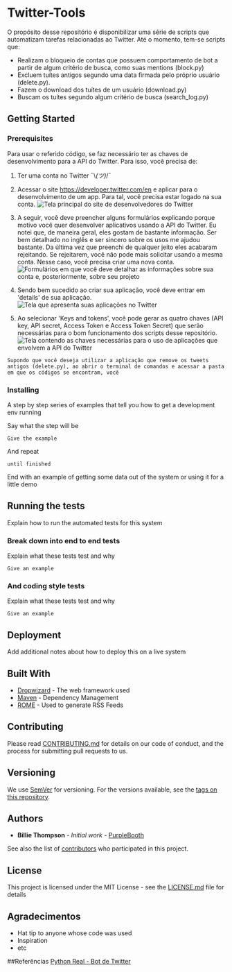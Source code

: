 # Twitter-Tools

O propósito desse repositório é disponibilizar uma série de scripts que automatizam tarefas relacionadas ao Twitter. Até o momento, tem-se scripts que:
* Realizam o bloqueio de contas que possuem comportamento de bot a partir de algum critério de busca, como suas mentions (block.py)
* Excluem tuítes antigos segundo uma data firmada pelo próprio usuário (delete.py).
* Fazem o download dos tuítes de um usuário (download.py)
* Buscam os tuítes segundo algum critério de busca (search_log.py)

## Getting Started

### Prerequisites

Para usar o referido código, se faz necessário ter as chaves de desenvolvimento para a API do Twitter. Para isso, você precisa de:
1. Ter uma conta no Twitter ¯\\_(ツ)_/¯

2. Acessar o site https://developer.twitter.com/en e aplicar para o desenvolvimento de um app. Para tal, você precisa estar logado na sua conta.
![Tela principal do site de desenvolvedores do Twitter](https://files.realpython.com/media/dev_account_01.2a5eab8edcb8.png)

3. A seguir, você deve preencher alguns formulários explicando porque motivo você quer desenvolver aplicativos usando a API do Twitter. Eu notei que, de maneira geral, eles gostam de bastante informação. Ser bem detalhado no inglês e ser sincero sobre os usos me ajudou bastante. Da última vez que preenchi de qualquer jeito eles acabaram rejeitando. Se rejeitarem, você não pode mais solicitar usando a mesma conta. Nesse caso, você precisa criar uma nova conta.
![Formulários em que você deve detalhar as informações sobre sua conta e, posteriormente, sobre seu projeto](https://files.realpython.com/media/dev_account_02.f6f23b384b33.png)

4. Sendo bem sucedido ao criar sua aplicação, você deve entrar em 'details' de sua aplicação.
![Tela que apresenta suas aplicações no Twitter](https://files.realpython.com/media/dev_account_06.fcb9c3b19939.png)

5. Ao selecionar 'Keys and tokens', você pode gerar as quatro chaves (API key, API secret, Access Token e Access Token Secret) que serão necessárias para o bom funcionamento dos scripts desse repositório.
![Tela contendo as chaves necessárias para o uso de aplicações que envolvem a API do Twitter](https://files.realpython.com/media/dev_account_07.f37afa5ab26a.efd2422a33c8.png)

```
Supondo que você deseja utilizar a aplicação que remove os tweets antigos (delete.py), ao abrir o terminal de comandos e acessar a pasta em que os códigos se encontram, você
```

### Installing

A step by step series of examples that tell you how to get a development env running

Say what the step will be

```
Give the example
```

And repeat

```
until finished
```

End with an example of getting some data out of the system or using it for a little demo

## Running the tests

Explain how to run the automated tests for this system

### Break down into end to end tests

Explain what these tests test and why

```
Give an example
```

### And coding style tests

Explain what these tests test and why

```
Give an example
```

## Deployment

Add additional notes about how to deploy this on a live system

## Built With

* [Dropwizard](http://www.dropwizard.io/1.0.2/docs/) - The web framework used
* [Maven](https://maven.apache.org/) - Dependency Management
* [ROME](https://rometools.github.io/rome/) - Used to generate RSS Feeds

## Contributing

Please read [CONTRIBUTING.md](https://gist.github.com/PurpleBooth/b24679402957c63ec426) for details on our code of conduct, and the process for submitting pull requests to us.

## Versioning

We use [SemVer](http://semver.org/) for versioning. For the versions available, see the [tags on this repository](https://github.com/your/project/tags). 

## Authors

* **Billie Thompson** - *Initial work* - [PurpleBooth](https://github.com/PurpleBooth)

See also the list of [contributors](https://github.com/your/project/contributors) who participated in this project.

## License

This project is licensed under the MIT License - see the [LICENSE.md](LICENSE.md) file for details

## Agradecimentos

* Hat tip to anyone whose code was used
* Inspiration
* etc

##Referências [Python Real - Bot de Twitter](https://realpython.com/twitter-bot-python-tweepy/)
